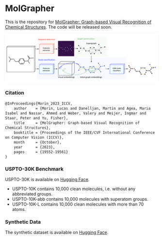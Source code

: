 # MolGrapher

This is the repository for [MolGrapher: Graph-based Visual Recognition of Chemical Structures](https://arxiv.org/abs/2308.12234).
The code will be released soon.

![MolGrapher](assets/model_architecture.png)

### Citation
```
@InProceedings{Morin_2023_ICCV,
    author    = {Morin, Lucas and Danelljan, Martin and Agea, Maria Isabel and Nassar, Ahmed and Weber, Valery and Meijer, Ingmar and Staar, Peter and Yu, Fisher},
    title     = {MolGrapher: Graph-based Visual Recognition of Chemical Structures},
    booktitle = {Proceedings of the IEEE/CVF International Conference on Computer Vision (ICCV)},
    month     = {October},
    year      = {2023},
    pages     = {19552-19561}
}
```
### USPTO-30K Benchmark

USPTO-30K is available on [Hugging Face](https://huggingface.co/datasets/ds4sd/USPTO-30K).
- USPTO-10K contains 10,000 clean molecules, i.e. without any abbreviated groups. 
- USPTO-10K-abb contains 10,000 molecules with superatom groups.
- USPTO-10K-L contains 10,000 clean molecules with more than 70 atoms. 

### Synthetic Data

The synthetic dataset is available on [Hugging Face](https://huggingface.co/datasets/ds4sd/MolGrapher-Synthetic-300K).

